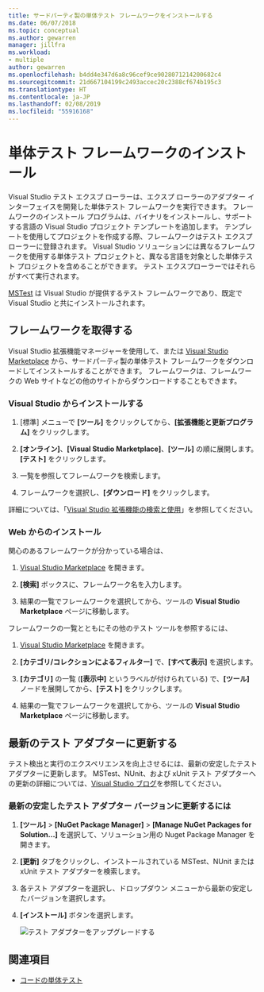 ```yaml
---
title: サードパーティ製の単体テスト フレームワークをインストールする
ms.date: 06/07/2018
ms.topic: conceptual
ms.author: gewarren
manager: jillfra
ms.workload:
- multiple
author: gewarren
ms.openlocfilehash: b4dd4e347d6a8c96cef9ce9028071214200682c4
ms.sourcegitcommit: 21d667104199c2493accec20c2388cf674b195c3
ms.translationtype: HT
ms.contentlocale: ja-JP
ms.lasthandoff: 02/08/2019
ms.locfileid: "55916168"
---
```

# <a name="install-unit-test-frameworks"></a>単体テスト フレームワークのインストール

Visual Studio テスト エクスプ ローラーは、エクスプ ローラーのアダプター インターフェイスを開発した単体テスト フレームワークを実行できます。 フレームワークのインストール プログラムは、バイナリをインストールし、サポートする言語の Visual Studio プロジェクト テンプレートを追加します。 テンプレートを使用してプロジェクトを作成する際、フレームワークはテスト エクスプ ローラーに登録されます。 Visual Studio ソリューションには異なるフレームワークを使用する単体テスト プロジェクトと、異なる言語を対象とした単体テスト プロジェクトを含めることができます。 テスト エクスプローラーではそれらがすべて実行されます。

[MSTest](getting-started-with-unit-testing.md) は Visual Studio が提供するテスト フレームワークであり、既定で Visual Studio と共にインストールされます。

## <a name="acquire-frameworks"></a>フレームワークを取得する

Visual Studio 拡張機能マネージャーを使用して、または [Visual Studio Marketplace](https://marketplace.visualstudio.com/vs) から、サードパーティ製の単体テスト フレームワークをダウンロードしてインストールすることができます。 フレームワークは、フレームワークの Web サイトなどの他のサイトからダウンロードすることもできます。

### <a name="install-from-visual-studio"></a>Visual Studio からインストールする

1. [標準] メニューで **[ツール]** をクリックしてから、**[拡張機能と更新プログラム]** をクリックします。

2. **[オンライン]**、**[Visual Studio Marketplace]**、**[ツール]** の順に展開します。 **[テスト]** をクリックします。

3. 一覧を参照してフレームワークを検索します。

4. フレームワークを選択し、**[ダウンロード]** をクリックします。

詳細については、「[Visual Studio 拡張機能の検索と使用](../ide/finding-and-using-visual-studio-extensions.md)」を参照してください。

### <a name="install-from-the-web"></a>Web からのインストール

関心のあるフレームワークが分かっている場合は、

1. [Visual Studio Marketplace](https://marketplace.visualstudio.com/vs) を開きます。

2. **[検索]** ボックスに、フレームワーク名を入力します。

3. 結果の一覧でフレームワークを選択してから、ツールの **Visual Studio Marketplace** ページに移動します。

フレームワークの一覧とともにその他のテスト ツールを参照するには、

1. [Visual Studio Marketplace](https://marketplace.visualstudio.com/vs) を開きます。

2. **[カテゴリ/コレクションによるフィルター]** で、**[すべて表示]** を選択します。

3. **[カテゴリ]** の一覧 (**[表示中]** というラベルが付けられている) で、**[ツール]** ノードを展開してから、**[テスト]** をクリックします。

4. 結果の一覧でフレームワークを選択してから、ツールの **Visual Studio Marketplace** ページに移動します。

## <a name="update-to-the-latest-test-adapters"></a>最新のテスト アダプターに更新する

テスト検出と実行のエクスペリエンスを向上させるには、最新の安定したテスト アダプターに更新します。 MSTest、NUnit、および xUnit テスト アダプターへの更新の詳細については、[Visual Studio ブログ](https://blogs.msdn.microsoft.com/visualstudio/2017/11/16/test-experience-improvements/)を参照してください。

### <a name="to-update-to-the-latest-stable-test-adapter-version"></a>最新の安定したテスト アダプター バージョンに更新するには

1. **[ツール]** > **[NuGet Package Manager]** > **[Manage NuGet Packages for Solution...]** を選択して、ソリューション用の Nuget Package Manager を開きます。

2. **[更新]** タブをクリックし、インストールされている MSTest、NUnit または xUnit テスト アダプターを検索します。

3. 各テスト アダプターを選択し、ドロップダウン メニューから最新の安定したバージョンを選択します。

4. **[インストール]** ボタンを選択します。

   ![テスト アダプターをアップグレードする](media/install-adapter-upgrade.png)

## <a name="see-also"></a>関連項目

- [コードの単体テスト](../test/unit-test-your-code.md)
